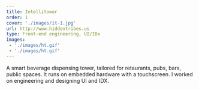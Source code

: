 ```yaml
---
title: Intellitower
order: 1
cover: './images/it-1.jpg'
url: http://www.hiddentribes.us
type: Front-end engineering, UI/IDx
images: 
 - './images/ht.gif'
 - './images/ht.gif'
---
```


A smart beverage dispensing tower, tailored for retaurants, pubs, bars, public spaces. It runs on embedded hardware with a touchscreen. I worked on engineering and designing UI and IDX.